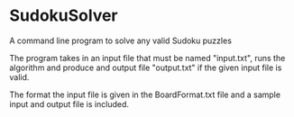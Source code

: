 # SudokuSolver
A command line program to solve any valid Sudoku puzzles

The program takes in an input file that must be named "input.txt", runs the algorithm and produce and output file "output.txt" if the given input file is valid.

The format the input file is given in the BoardFormat.txt file and a sample input and output file is included.
